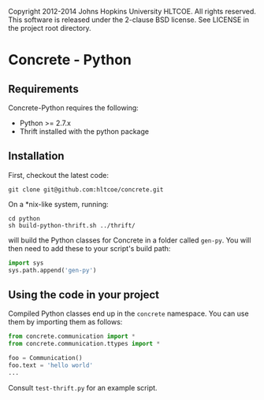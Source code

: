 Copyright 2012-2014 Johns Hopkins University HLTCOE. All rights
reserved.  This software is released under the 2-clause BSD license.
See LICENSE in the project root directory.

Concrete - Python
========

Requirements
------------

Concrete-Python requires the following:
* Python >= 2.7.x
* Thrift installed with the python package

Installation
------------

First, checkout the latest code:

    git clone git@github.com:hltcoe/concrete.git

On a *nix-like system, running:

    cd python
    sh build-python-thrift.sh ../thrift/

will build the Python classes for Concrete in a folder called
`gen-py`. You will then need to add these to your script's build path:

```python
import sys
sys.path.append('gen-py')
```

Using the code in your project
------------------------------

Compiled Python classes end up in the `concrete` namespace. You can
use them by importing them as follows:

```python
from concrete.communication import *
from concrete.communication.ttypes import *

foo = Communication()
foo.text = 'hello world'
...
```

Consult `test-thrift.py` for an example script.

